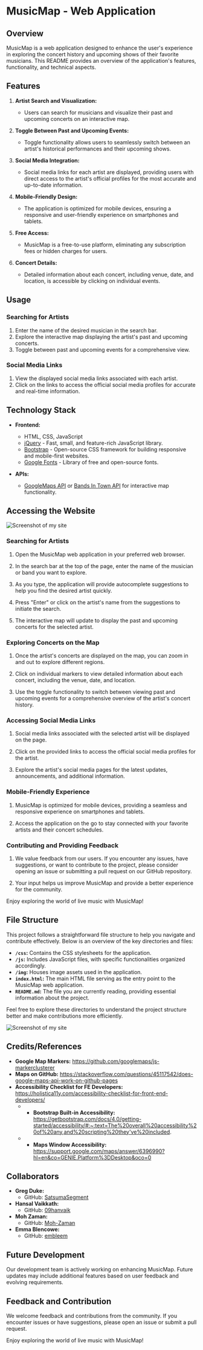 # MusicMap - Web Application

## Overview

MusicMap is a web application designed to enhance the user's experience in exploring the concert history and upcoming shows of their favorite musicians. This README provides an overview of the application's features, functionality, and technical aspects.

## Features

1. **Artist Search and Visualization:**
   - Users can search for musicians and visualize their past and upcoming concerts on an interactive map.

2. **Toggle Between Past and Upcoming Events:**
   - Toggle functionality allows users to seamlessly switch between an artist's historical performances and their upcoming shows.

3. **Social Media Integration:**
   - Social media links for each artist are displayed, providing users with direct access to the artist's official profiles for the most accurate and up-to-date information.

4. **Mobile-Friendly Design:**
   - The application is optimized for mobile devices, ensuring a responsive and user-friendly experience on smartphones and tablets.

5. **Free Access:**
   - MusicMap is a free-to-use platform, eliminating any subscription fees or hidden charges for users.

6. **Concert Details:**
   - Detailed information about each concert, including venue, date, and location, is accessible by clicking on individual events.

## Usage

### Searching for Artists

1. Enter the name of the desired musician in the search bar.
2. Explore the interactive map displaying the artist's past and upcoming concerts.
3. Toggle between past and upcoming events for a comprehensive view.

### Social Media Links

1. View the displayed social media links associated with each artist.
2. Click on the links to access the official social media profiles for accurate and real-time information.

## Technology Stack

- **Frontend:**
  - HTML, CSS, JavaScript
  - [jQuery](https://jquery.com/) - Fast, small, and feature-rich JavaScript library.
  - [Bootstrap](https://getbootstrap.com/) - Open-source CSS framework for building responsive and mobile-first websites.
  - [Google Fonts](https://fonts.google.com/) - Library of free and open-source fonts.

- **APIs:**
  - [GoogleMaps API](https://developers.google.com/maps) or [Bands In Town API](https://artists.bandsintown.com/support/api-installation) for interactive map functionality.

## Accessing the Website

![Screenshot of my site](assets/img/page1.png)

### Searching for Artists

1. Open the MusicMap web application in your preferred web browser.

2. In the search bar at the top of the page, enter the name of the musician or band you want to explore.

3. As you type, the application will provide autocomplete suggestions to help you find the desired artist quickly.

4. Press "Enter" or click on the artist's name from the suggestions to initiate the search.

5. The interactive map will update to display the past and upcoming concerts for the selected artist.

### Exploring Concerts on the Map

1. Once the artist's concerts are displayed on the map, you can zoom in and out to explore different regions.

2. Click on individual markers to view detailed information about each concert, including the venue, date, and location.

3. Use the toggle functionality to switch between viewing past and upcoming events for a comprehensive overview of the artist's concert history.

### Accessing Social Media Links

1. Social media links associated with the selected artist will be displayed on the page.

2. Click on the provided links to access the official social media profiles for the artist.

3. Explore the artist's social media pages for the latest updates, announcements, and additional information.

### Mobile-Friendly Experience

1. MusicMap is optimized for mobile devices, providing a seamless and responsive experience on smartphones and tablets.

2. Access the application on the go to stay connected with your favorite artists and their concert schedules.

### Contributing and Providing Feedback

1. We value feedback from our users. If you encounter any issues, have suggestions, or want to contribute to the project, please consider opening an issue or submitting a pull request on our GitHub repository.

2. Your input helps us improve MusicMap and provide a better experience for the community.

Enjoy exploring the world of live music with MusicMap!

## File Structure

This project follows a straightforward file structure to help you navigate and contribute effectively. Below is an overview of the key directories and files:

- **`/css`:** Contains the CSS stylesheets for the application.
- **`/js`:** Includes JavaScript files, with specific functionalities organized accordingly.
- **`/img`:** Houses image assets used in the application.
- **`index.html`:** The main HTML file serving as the entry point to the MusicMap web application.
- **`README.md`:** The file you are currently reading, providing essential information about the project.

Feel free to explore these directories to understand the project structure better and make contributions more efficiently.

![Screenshot of my site](assets/img/file_structure.png)


## Credits/References

* **Google Map Markers:** https://github.com/googlemaps/js-markerclusterer
* **Maps on GitHub:** https://stackoverflow.com/questions/45117542/does-google-maps-api-work-on-github-pages
* **Accessibility Checklist for FE Developers:** https://holistica11y.com/accessibility-checklist-for-front-end-developers/
    * * **Bootstrap Built-in Accessibility:** https://getbootstrap.com/docs/4.0/getting-started/accessibility/#:~:text=The%20overall%20accessibility%20of%20any,and%20scripting%20they've%20included.
    * * **Maps Window Accessibility:** https://support.google.com/maps/answer/6396990?hl=en&co=GENIE.Platform%3DDesktop&oco=0

## Collaborators

* **Greg Duke:**
  - GitHub: [SatsumaSegment](https://github.com/SatsumaSegment)
* **Hansal Vaikkath:**
  - GitHub: [09hanvaik](https://github.com/09hanvaik)
* **Moh Zaman:**
  - GitHub: [Moh-Zaman](https://github.com/Moh-Zaman)
* **Emma Blencowe:**
  - GitHub: [embleem](https://github.com/embleem)

## Future Development

Our development team is actively working on enhancing MusicMap. Future updates may include additional features based on user feedback and evolving requirements.

## Feedback and Contribution

We welcome feedback and contributions from the community. If you encounter issues or have suggestions, please open an issue or submit a pull request.

Enjoy exploring the world of live music with MusicMap!
